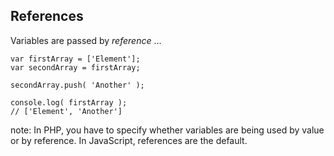 ##  References

Variables are passed by _reference_ ...

<pre><code lang="php">var firstArray = ['Element'];
var secondArray = firstArray;

secondArray.push( 'Another' );

console.log( firstArray );
// ['Element', 'Another']</code></pre>

note:
    In PHP, you have to specify whether variables are being used by value or by reference. In JavaScript, references are the default.
